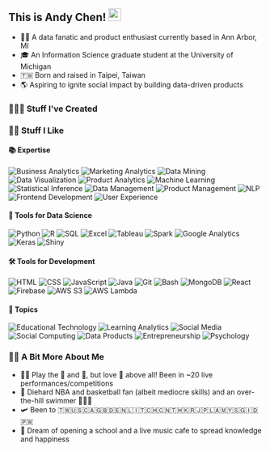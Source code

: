 <h2>
    This is Andy Chen!
    <img src="https://media.giphy.com/media/hvRJCLFzcasrR4ia7z/giphy.gif" width="25">
    <!--
    <p>
        <a href="https://www.linkedin.com/in/andy-te-hsuan-chen/" target="_blank"><img alt="LinkedIn" src="images/linkedin.png" width="30rem"></a>
        <a href="mailto:andy27479@gmail.com"><img alt="Gmail" src="images/email.png" width="30rem"></a>
        <a href="https://drive.google.com/file/d/1IZDXmhHigFrnB-wuSitgAyUxh-7_QzdN/view?usp=sharing" target="_blank"><img alt="Resume" src="images/attachment.png" width="30rem"></a>
    </p>
    -->
</h2>

- 🧑‍💻 A data fanatic and product enthusiast currently based in Ann Arbor, MI
- 🎓 An Information Science graduate student at the University of Michigan
- 🇹🇼 Born and raised in Taipei, Taiwan
- 🌎 Aspiring to ignite social impact by building data-driven products

### 👨🏻‍💻 Stuff I've Created
<!--
<section>
    <div>
        <h4><a href="https://github.com/andy-techen/better-social-media">Better Social Media</a></h4>
    </div>
    <div>
        <h4><a href="https://github.com/andy-techen/pace">Pace</a></h4>
    </div>
    <div>
        <h4><a href="https://github.com/andy-techen/github-trends">GitHub Trends</a></h4>
    </div>
    <div>
        <h4><a href="https://github.com/andy-techen/twitter-sentiment">Twitter Sentiment</a></h4>
    </div>
    <div>
        <h4><a href="https://github.com/andy-techen/java-ucb/tree/main/project">FoodMood</a></h4>
    </div>
    <div>
        <h4><a href="https://github.com/andy-techen/nba-shiny-dashboard">NBA Fantasy Tracker</a></h4>
    </div>
    <div>
        <h4><a href="https://github.com/andy-techen/red-lake-county">Red Lake County Viz</a></h4>
    </div>

</section>
-->
### ✌🏻 Stuff I Like
#### 📚 Expertise
<p>
    <img alt="Business Analytics" src="https://img.shields.io/badge/Business%20Analytics-FF9900">
    <img alt="Marketing Analytics" src="https://img.shields.io/badge/Marketing%20Analytics-FF9900">
    <img alt="Data Mining" src="https://img.shields.io/badge/Data%20Mining-FF9900">
    <img alt="Data Visualization" src="https://img.shields.io/badge/Data%20Visualization-FF9900">
    <img alt="Product Analytics" src="https://img.shields.io/badge/Product%20Analytics-ffd700">
    <img alt="Machine Learning" src="https://img.shields.io/badge/Machine%20Learning-ffd700">
    <img alt="Statistical Inference" src="https://img.shields.io/badge/Statistical%20Inference-ffd700">
    <img alt="Data Management" src="https://img.shields.io/badge/Data%20Management-ffd700">
    <img alt="Product Management" src="https://img.shields.io/badge/Product%20Management-f0e68c">
    <img alt="NLP" src="https://img.shields.io/badge/NLP-f0e68c">
    <img alt="Frontend Development" src="https://img.shields.io/badge/Frontend%20Development-f0e68c">
    <img alt="User Experience" src="https://img.shields.io/badge/User%20Experience-f0e68c">
</p>

#### 🧮 Tools for Data Science
<p>
    <img alt="Python" src="https://img.shields.io/badge/Python-14354C.svg?logo=python&logoColor=white">
    <img alt="R" src="https://img.shields.io/badge/R-276DC3.svg?logo=r&logoColor=white">
    <img alt="SQL" src="https://custom-icon-badges.demolab.com/badge/SQL-025E8C.svg?logo=database&logoColor=white">
    <!--
    <img alt="MySQL" src="https://img.shields.io/badge/MySQL-00f.svg?logo=mysql&logoColor=white">
    <img alt="SQLite" src ="https://img.shields.io/badge/SQLite-07405e.svg?logo=sqlite&logoColor=white">
    -->
    <img alt="Excel" src="https://img.shields.io/badge/Excel-217346.svg?logo=microsoftexcel&logoColor=white">
    <img alt=Tableau src="https://img.shields.io/badge/Tableau-E97627.svg?logo=tableau&logoColor=white">
    <img alt="Spark" src="https://img.shields.io/badge/Spark-E25A1C.svg?logo=apachespark&logoColor=white">
    <img alt="Google Analytics" src="https://img.shields.io/badge/Google%20Analytics-E37400.svg?logo=googleanalytics&logoColor=white">
    <img alt="Keras" src="https://img.shields.io/badge/Keras-D00000.svg?logo=keras&logoColor=white">
    <img alt="Shiny" src="https://custom-icon-badges.demolab.com/badge/Shiny-FFFFFF?logo=shiny">
    <!--
    <img alt="Pandas" src="https://img.shields.io/badge/Pandas-150458.svg?logo=pandas&logoColor=white">
    <img alt="NumPy" src="https://img.shields.io/badge/NumPy-013243.svg?logo=numpy&logoColor=white">
    <img alt="sklearn" src="https://img.shields.io/badge/sklearn-F7931E.svg?logo=scikitlearn&logoColor=white">
    <img alt="Keras" src="https://img.shields.io/badge/Keras-D00000.svg?logo=keras&logoColor=white">
    <img alt="Plotly" src="https://img.shields.io/badge/Plotly-3F4F75.svg?logo=plotly&logoColor=white">
    <img alt="Jupyter" src="https://img.shields.io/badge/Jupyter-F37626.svg?logo=Jupyter&logoColor=white">
    <img alt="ggplot2" src="https://custom-icon-badges.demolab.com/badge/ggplot2-1A162D?logo=ggplot2">
    <img alt="Shiny" src="https://custom-icon-badges.demolab.com/badge/Shiny-FFFFFF?logo=shiny">
    -->
</p>

#### 🛠 Tools for Development
<p>
    <img alt="HTML" src="https://img.shields.io/badge/HTML-E34F26.svg?logo=html5&logoColor=white">
    <img alt="CSS" src="https://img.shields.io/badge/CSS-1572B6.svg?logo=css3&logoColor=white">
    <img alt="JavaScript" src="https://img.shields.io/badge/JavaScript-F7DF1E.svg?logo=javascript&logoColor=black">
    <img alt="Java" src="https://custom-icon-badges.demolab.com/badge/Java-007396.svg?logo=java&logoColor=white">
    <img alt="Git" src="https://img.shields.io/badge/Git-F05033.svg?logo=git&logoColor=white">
    <img alt="Bash" src="https://img.shields.io/badge/Bash-121011.svg?logo=gnu-bash&logoColor=white">
    <img alt="MongoDB" src ="https://img.shields.io/badge/MongoDB-4ea94b.svg?logo=mongodb&logoColor=white">
    <img alt="React" src="https://img.shields.io/badge/React-20232a.svg?logo=react&logoColor=%2361DAFB">
    <img alt="Firebase" src="https://img.shields.io/badge/Firebase-FFCA28.svg?logo=firebase&logoColor=black">
    <img alt="AWS S3" src="https://img.shields.io/badge/AWS%20S3-569A31.svg?logo=amazons3&logoColor=white">
    <img alt="AWS Lambda" src="https://img.shields.io/badge/AWS%20Lambda-FF9900.svg?logo=awslambda&logoColor=white">
    <!--
    <img alt="Django" src="https://img.shields.io/badge/Django-092E20.svg?logo=django&logoColor=white">
    <img alt="Heroku" src="https://img.shields.io/badge/Heroku-430098.svg?logo=heroku&logoColor=white">
    <img alt="Postman" src="https://img.shields.io/badge/Postman-FF6C37?logo=postman&logoColor=white">
    <img alt="VS Code" src="https://img.shields.io/badge/VS%20Code-0078d7.svg?logo=visual-studio-code&logoColor=white">
    <img alt="Figma" src="https://img.shields.io/badge/Figma-F24E1E.svg?logo=figma&logoColor=white">
    -->
</p>

#### 🧠 Topics
<p>
    <img alt="Educational Technology" src="https://img.shields.io/badge/Educational%20Technology-ffd700">
    <img alt="Learning Analytics" src="https://img.shields.io/badge/Learning%20Analytics-ffd700">
    <img alt="Social Media" src="https://img.shields.io/badge/Social%20Media-ffd700">
    <img alt="Social Computing" src="https://img.shields.io/badge/Social%20Computing-ffd700">
    <img alt="Data Products" src="https://img.shields.io/badge/Data%20Products-ffd700">
    <img alt="Entrepreneurship" src="https://img.shields.io/badge/Entrepreneurship-ffd700">
    <img alt="Psychology" src="https://img.shields.io/badge/Psychology-ffd700">
</p>

### 👦🏻 A Bit More About Me
<!--
- 🏫 Naturally gravitate towards responsibilities. Contributed to 5 summer/winter camps, 2 [live performances](https://www.facebook.com/2018.ibnight), and numerous seminars (read more [here](https://andy27479.wixsite.com/portfolio/leadership)) in my first two years of college
-->
- 🤘🏻 Play the 🎻 and 🎸, but love 🎤 above all! Been in ~20 live performances/competitions
- 🏀 Diehard NBA and basketball fan (albeit mediocre skills) and an over-the-hill swimmer 🏊🏻‍♂️
- 🛩 Been to 🇹🇼🇺🇸🇨🇦🇬🇧🇩🇪🇳🇱🇮🇹🇨🇭🇨🇳🇹🇭🇰🇷🇯🇵🇱🇦🇲🇾🇸🇬🇮🇩🇵🇼
- 💭 Dream of opening a school and a live music cafe to spread knowledge and happiness

